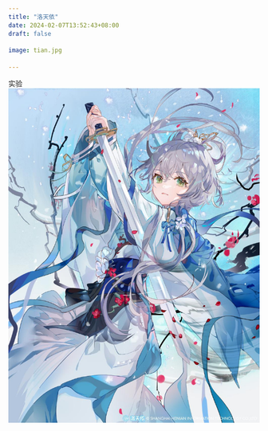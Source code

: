```yaml
---
title: "洛天依"
date: 2024-02-07T13:52:43+08:00
draft: false

image: tian.jpg

---
```


实验
![Image 1](luo.jpg)